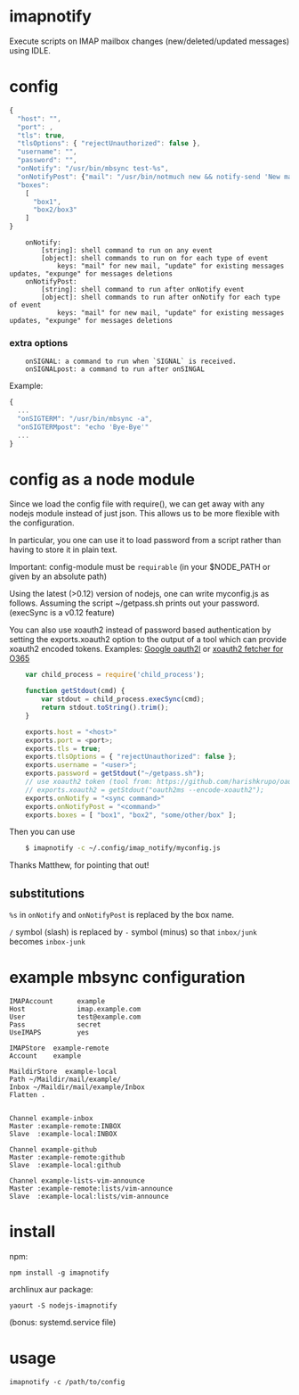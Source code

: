 # imapnotify

Execute scripts on IMAP mailbox changes (new/deleted/updated messages) using IDLE.

# config

```javascript
{
  "host": "",
  "port": ,
  "tls": true,
  "tlsOptions": { "rejectUnauthorized": false },
  "username": "",
  "password": "",
  "onNotify": "/usr/bin/mbsync test-%s",
  "onNotifyPost": {"mail": "/usr/bin/notmuch new && notify-send 'New mail arrived'"},
  "boxes":
    [
      "box1",
      "box2/box3"
    ]
}
```

```
	onNotify:
		[string]: shell command to run on any event
		[object]: shell commands to run on for each type of event
			keys: "mail" for new mail, "update" for existing messages updates, "expunge" for messages deletions
    onNotifyPost:
		[string]: shell command to run after onNotify event
		[object]: shell commands to run after onNotify for each type of event
			keys: "mail" for new mail, "update" for existing messages updates, "expunge" for messages deletions
```

### extra options

```
    onSIGNAL: a command to run when `SIGNAL` is received.
    onSIGNALpost: a command to run after onSINGAL
``` 

Example:

```javascript
{
  ...
  "onSIGTERM": "/usr/bin/mbsync -a",
  "onSIGTERMpost": "echo 'Bye-Bye'"
  ...
}
```

# config as a node module

Since we load the config file with require(), we can get away with any nodejs 
module instead of just json.
This allows us to be more flexible with the configuration.

In particular, you one can use it to load password from a script rather than
having to store it in plain text.

Important: config-module must be `requirable` (in your $NODE_PATH or
given by an absolute path)

Using the latest (>0.12) version of nodejs, one can write myconfig.js as
follows.  Assuming the script ~/getpass.sh prints out your password.
(execSync is a v0.12 feature)

You can also use xoauth2 instead of password based authentication by setting
the exports.xoauth2 option to the output of a tool which can provide xoauth2
encoded tokens. Examples: [Google oauth2l](https://github.com/google/oauth2l) or
[xoauth2 fetcher for O365](https://github.com/harishkrupo/oauth2ms)

```javascript
    var child_process = require('child_process');

    function getStdout(cmd) {
        var stdout = child_process.execSync(cmd);
        return stdout.toString().trim();
    }

    exports.host = "<host>"
    exports.port = <port>;
    exports.tls = true;
    exports.tlsOptions = { "rejectUnauthorized": false };
    exports.username = "<user>";
    exports.password = getStdout("~/getpass.sh");
    // use xoauth2 token (tool from: https://github.com/harishkrupo/oauth2ms)
    // exports.xoauth2 = getStdout("oauth2ms --encode-xoauth2");
    exports.onNotify = "<sync command>"
    exports.onNotifyPost = "<command>"
    exports.boxes = [ "box1", "box2", "some/other/box" ];
```

Then you can use

```bash
    $ imapnotify -c ~/.config/imap_notify/myconfig.js
```
Thanks Matthew, for pointing that out!

## substitutions

`%s` in `onNotify` and `onNotifyPost` is replaced by the box name.

`/` symbol (slash) is replaced by `-` symbol (minus) so that
`inbox/junk` becomes `inbox-junk`


# example mbsync configuration

```
IMAPAccount      example
Host             imap.example.com
User             test@example.com
Pass             secret
UseIMAPS         yes

IMAPStore  example-remote
Account    example

MaildirStore  example-local
Path ~/Maildir/mail/example/
Inbox ~/Maildir/mail/example/Inbox
Flatten .


Channel example-inbox
Master :example-remote:INBOX
Slave  :example-local:INBOX

Channel example-github
Master :example-remote:github
Slave  :example-local:github

Channel example-lists-vim-announce
Master :example-remote:lists/vim-announce
Slave  :example-local:lists/vim-announce
```

# install

npm:

```
npm install -g imapnotify
```

archlinux aur package:

```
yaourt -S nodejs-imapnotify
```
(bonus: systemd.service file)

# usage

```
imapnotify -c /path/to/config
```
